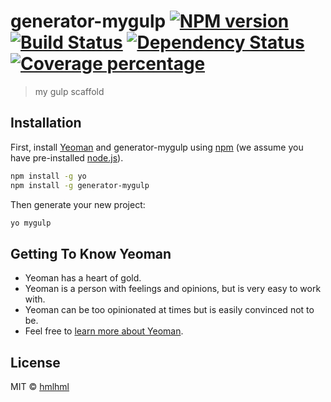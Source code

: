 # generator-mygulp [![NPM version][npm-image]][npm-url] [![Build Status][travis-image]][travis-url] [![Dependency Status][daviddm-image]][daviddm-url] [![Coverage percentage][coveralls-image]][coveralls-url]
> my gulp scaffold

## Installation

First, install [Yeoman](http://yeoman.io) and generator-mygulp using [npm](https://www.npmjs.com/) (we assume you have pre-installed [node.js](https://nodejs.org/)).

```bash
npm install -g yo
npm install -g generator-mygulp
```

Then generate your new project:

```bash
yo mygulp
```

## Getting To Know Yeoman

 * Yeoman has a heart of gold.
 * Yeoman is a person with feelings and opinions, but is very easy to work with.
 * Yeoman can be too opinionated at times but is easily convinced not to be.
 * Feel free to [learn more about Yeoman](http://yeoman.io/).

## License

MIT © [hmlhml]()


[npm-image]: https://badge.fury.io/js/generator-mygulp.svg
[npm-url]: https://npmjs.org/package/generator-mygulp
[travis-image]: https://travis-ci.com/hmlhml/generator-mygulp.svg?branch=master
[travis-url]: https://travis-ci.com/hmlhml/generator-mygulp
[daviddm-image]: https://david-dm.org/hmlhml/generator-mygulp.svg?theme=shields.io
[daviddm-url]: https://david-dm.org/hmlhml/generator-mygulp
[coveralls-image]: https://coveralls.io/repos/hmlhml/generator-mygulp/badge.svg
[coveralls-url]: https://coveralls.io/r/hmlhml/generator-mygulp
